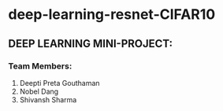 # deep-learning-resnet-CIFAR10

## DEEP LEARNING MINI-PROJECT:

### Team Members:
1) Deepti Preta Gouthaman
2) Nobel Dang
3) Shivansh Sharma

